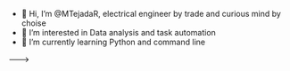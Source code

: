 - 👋 Hi, I’m @MTejadaR, electrical engineer by trade and curious mind by choise
- 👀 I’m interested in Data analysis and task automation
- 🌱 I’m currently learning Python and command line



--->
